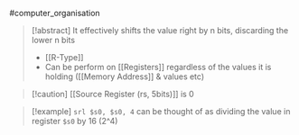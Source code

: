 #computer_organisation 
>[!abstract] It effectively shifts the value right by n bits, discarding the lower n bits
>- [[R-Type]]
>- Can be perform on [[Registers]] regardless of the values it is holding ([[Memory Address]] & values etc)

>[!caution] [[Source Register (rs, 5bits)]] is 0

>[!example] `srl $s0, $s0, 4` can be thought of as dividing the value in register `$s0` by 16 (2^4)